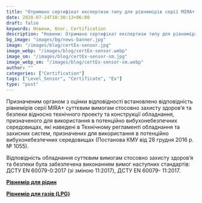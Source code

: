 ```yaml
---
title: "Отримано сертифікат експертизи типу для рівнемірів серії MIRA+ (Модуль B, вибухозахист)"
date: 2020-07-24T10:30:13+06:00
draft: false
keywords: Новини, блог, Certification
description: "Новини: Отримано сертифікат експертизи типу для рівнемірів серії MIRA+ (Модуль B, вибухозахист)"
bg_image: "images/bg/news-banner.jpg"
image: "/images/blog/certEx-sensor.jpg"
image_webp: "/images/blog/certEx-sensor.webp"
image_sm: "/images/blog/certEx-sensor-sm.jpg"
image_webp_sm: "/images/blog/certEx-sensor-sm.webp"
author: ""
categories: ["Certification"]
tags: ["Level_Sensor", "Certificate", "Ex"]
type: "post"
---
```


Призначеним органом з оцінки відповідності встановлено відповідність рівнемірів серії MIRA+ суттєвим вимогам стосовно захисту здоров’я та безпеки відносно технічного проекту та конструкції обладнання, призначеного для використання в потенційно вибухонебезпечних середовищах, які наведені в Технічному регламенті обладнання та захисних систем, призначених для використання в потенційно вибухонебезпечних середовищах (Постанова КМУ від 28 грудня 2016 р. № 1055).

Відповідність обладнання суттєвим вимогам стосовно захисту здоров’я та безпеки була забезпечена виконанням вимог наступних стандартів: ДСТУ EN 60079-0:2017 (зі зміною 11:2017), ДСТУ EN 60079- 11:2017.

**[Рівнемір для рідин](/level-sensor/)**

**[Рівнемір для газів (LPG)](/level-sensor-lpg/)**